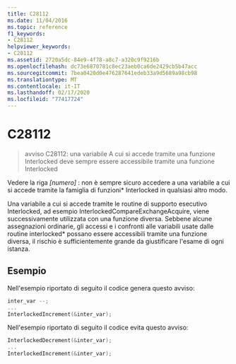 ```yaml
---
title: C28112
ms.date: 11/04/2016
ms.topic: reference
f1_keywords:
- C28112
helpviewer_keywords:
- C28112
ms.assetid: 2720a5dc-84e9-4f78-a8c7-a320c9f9216b
ms.openlocfilehash: dc73e6870781c8ec23aeb0ca6de2429cb5b47acc
ms.sourcegitcommit: 7bea0420d0e476287641edeb33a9d5689a98cb98
ms.translationtype: MT
ms.contentlocale: it-IT
ms.lasthandoff: 02/17/2020
ms.locfileid: "77417724"
---
```

# <a name="c28112"></a>C28112

> avviso C28112: una variabile A cui si accede tramite una funzione Interlocked deve sempre essere accessibile tramite una funzione Interlocked

Vedere la riga *[numero]* : non è sempre sicuro accedere a una variabile a cui si accede tramite la famiglia di funzioni\* Interlocked in qualsiasi altro modo.

Una variabile a cui si accede tramite le routine di supporto esecutivo Interlocked, ad esempio InterlockedCompareExchangeAcquire, viene successivamente utilizzata con una funzione diversa. Sebbene alcune assegnazioni ordinarie, gli accessi e i confronti alle variabili usate dalle routine interlocked\* possano essere accessibili tramite una funzione diversa, il rischio è sufficientemente grande da giustificare l'esame di ogni istanza.

## <a name="example"></a>Esempio

Nell'esempio riportato di seguito il codice genera questo avviso:

```cpp
inter_var --;
...
InterlockedIncrement(&inter_var);
```

Nell'esempio riportato di seguito il codice evita questo avviso:

```cpp
InterlockedDecrement(&inter_var);
...
InterlockedIncrement(&inter_var);
```
